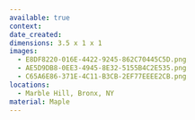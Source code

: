 ```yaml
---
available: true
context:
date_created:
dimensions: 3.5 x 1 x 1
images:
  - E8DF8220-016E-4422-9245-862C70445C5D.png
  - AE5D9DB8-0EE3-4945-8E32-5155B4C2E535.png
  - C65A6E86-371E-4C11-B3CB-2EF77EEEE2CB.png
locations:
  - Marble Hill, Bronx, NY
material: Maple
---
```

